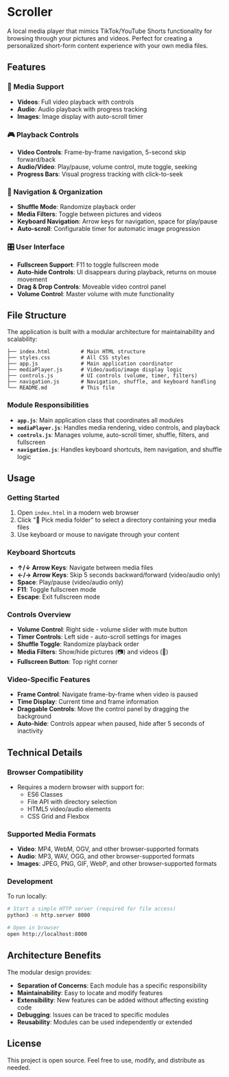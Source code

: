 # Scroller

A local media player that mimics TikTok/YouTube Shorts functionality for browsing through your pictures and videos. Perfect for creating a personalized short-form content experience with your own media files.

## Features

### 🎵 Media Support
- **Videos**: Full video playback with controls
- **Audio**: Audio playback with progress tracking
- **Images**: Image display with auto-scroll timer

### 🎮 Playback Controls
- **Video Controls**: Frame-by-frame navigation, 5-second skip forward/back
- **Audio/Video**: Play/pause, volume control, mute toggle, seeking
- **Progress Bars**: Visual progress tracking with click-to-seek

### 🔀 Navigation & Organization
- **Shuffle Mode**: Randomize playback order
- **Media Filters**: Toggle between pictures and videos
- **Keyboard Navigation**: Arrow keys for navigation, space for play/pause
- **Auto-scroll**: Configurable timer for automatic image progression

### 🎛️ User Interface
- **Fullscreen Support**: F11 to toggle fullscreen mode
- **Auto-hide Controls**: UI disappears during playback, returns on mouse movement
- **Drag & Drop Controls**: Moveable video control panel
- **Volume Control**: Master volume with mute functionality

## File Structure

The application is built with a modular architecture for maintainability and scalability:

```
├── index.html          # Main HTML structure
├── styles.css          # All CSS styles
├── app.js              # Main application coordinator
├── mediaPlayer.js      # Video/audio/image display logic
├── controls.js         # UI controls (volume, timer, filters)
├── navigation.js       # Navigation, shuffle, and keyboard handling
└── README.md           # This file
```

### Module Responsibilities

- **`app.js`**: Main application class that coordinates all modules
- **`mediaPlayer.js`**: Handles media rendering, video controls, and playback
- **`controls.js`**: Manages volume, auto-scroll timer, shuffle, filters, and fullscreen
- **`navigation.js`**: Handles keyboard shortcuts, item navigation, and shuffle logic

## Usage

### Getting Started
1. Open `index.html` in a modern web browser
2. Click "📂 Pick media folder" to select a directory containing your media files
3. Use keyboard or mouse to navigate through your content

### Keyboard Shortcuts
- **↑/↓ Arrow Keys**: Navigate between media files
- **←/→ Arrow Keys**: Skip 5 seconds backward/forward (video/audio only)
- **Space**: Play/pause (video/audio only)
- **F11**: Toggle fullscreen mode
- **Escape**: Exit fullscreen mode

### Controls Overview
- **Volume Control**: Right side - volume slider with mute button
- **Timer Controls**: Left side - auto-scroll settings for images
- **Shuffle Toggle**: Randomize playback order
- **Media Filters**: Show/hide pictures (📷) and videos (🎥)
- **Fullscreen Button**: Top right corner

### Video-Specific Features
- **Frame Control**: Navigate frame-by-frame when video is paused
- **Time Display**: Current time and frame information
- **Draggable Controls**: Move the control panel by dragging the background
- **Auto-hide**: Controls appear when paused, hide after 5 seconds of inactivity

## Technical Details

### Browser Compatibility
- Requires a modern browser with support for:
  - ES6 Classes
  - File API with directory selection
  - HTML5 video/audio elements
  - CSS Grid and Flexbox

### Supported Media Formats
- **Video**: MP4, WebM, OGV, and other browser-supported formats
- **Audio**: MP3, WAV, OGG, and other browser-supported formats  
- **Images**: JPEG, PNG, GIF, WebP, and other browser-supported formats

### Development

To run locally:
```bash
# Start a simple HTTP server (required for file access)
python3 -m http.server 8000

# Open in browser
open http://localhost:8000
```

## Architecture Benefits

The modular design provides:
- **Separation of Concerns**: Each module has a specific responsibility
- **Maintainability**: Easy to locate and modify features
- **Extensibility**: New features can be added without affecting existing code
- **Debugging**: Issues can be traced to specific modules
- **Reusability**: Modules can be used independently or extended

## License

This project is open source. Feel free to use, modify, and distribute as needed.
